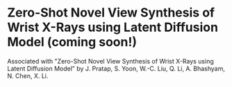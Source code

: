 # Zero-Shot Novel View Synthesis of Wrist X-Rays using Latent Diffusion Model (coming soon!)
Associated with "Zero-Shot Novel View Synthesis of Wrist X-Rays using Latent Diffusion Model" by J. Pratap, S. Yoon, W.-C. Liu, Q. Li, A. Bhashyam, N. Chen, X. Li.
